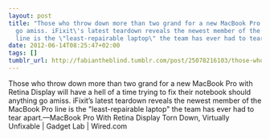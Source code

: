```yaml
---
layout: post
title: "Those who throw down more than two grand for a new MacBook Pro with Retina Display will have a hell of a time trying to fix their notebook should anything
  go amiss. iFixit\'s latest teardown reveals the newest member of the MacBook Pro
  line is the \"least-repairable laptop\" the team has ever had to tear apart."
date: 2012-06-14T08:25:47+02:00
tags: []
tumblr_url: http://fabiantheblind.tumblr.com/post/25078216103/those-who-throw-down-more-than-two-grand-for-a-new
---
```

Those who throw down more than two grand for a new MacBook Pro with Retina Display will have a hell of a time trying to fix their notebook should anything go amiss. iFixit’s latest teardown reveals the newest member of the MacBook Pro line is the \"least-repairable laptop\" the team has ever had to tear apart.—MacBook Pro With Retina Display Torn Down, Virtually Unfixable | Gadget Lab | Wired.com
